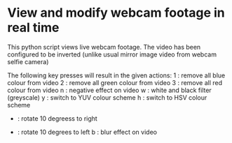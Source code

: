 # View and modify webcam footage in real time

This python script views live webcam footage.
The video has been configured to be inverted (unlike usual mirror image video from webcam selfie camera)


The following key presses will result in the given actions:
1 : remove all blue colour from video
2 : remove all green colour from video
3 : remove all red colour from video
n : negative effect on video
w : white and black filter (greyscale)
y : switch to YUV colour scheme
h : switch to HSV colour scheme
+ : rotate 10 degreess to right
- : rotate 10 degrees to left 
b : blur effect on video
